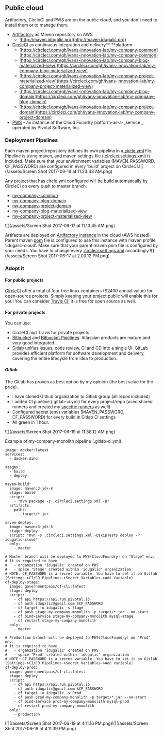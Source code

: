 ## Public cloud

Artifactory, CircleCI and PWS are on the public cloud, and you don't need to install them or to manage them.

* [Artifactory](https://www.jfrog.com/artifactory/) as Maven repository on AWS
  * [http://maven.idugalic.pro](http://maven.idugalic.pro)
* [CircleCI](https://circleci.com/) as continuous integration and delivery** **platform
  * [https://circleci.com/gh/ivans-innovation-lab/my-company-common](https://circleci.com/gh/ivans-innovation-lab/my-company-common)
  * [https://circleci.com/gh/ivans-innovation-lab/my-company-blog-materialized-view](https://circleci.com/gh/ivans-innovation-lab/my-company-blog-materialized-view)
  * [https://circleci.com/gh/ivans-innovation-lab/my-company-project-materialized-view](https://circleci.com/gh/ivans-innovation-lab/my-company-project-materialized-view)
  * [https://circleci.com/gh/ivans-innovation-lab/my-company-blog-domain](https://circleci.com/gh/ivans-innovation-lab/my-company-blog-domain)
  * [https://circleci.com/gh/ivans-innovation-lab/my-company-project-domain](https://circleci.com/gh/ivans-innovation-lab/my-company-project-domain)
* [PWS](http://run.pivotal.io/) - an instance of the Cloud Foundry platform-as-a-_service _ operated by Pivotal Software, Inc.

### Deployment Pipelines

Each maven project/repository defines its own pipeline in a[ circle.yml](https://github.com/ivans-innovation-lab/my-company-monolith/blob/master/circle.yml) file. Pipeline is using maven, and maven settings file \([.circleci.settings.xml](https://github.com/ivans-innovation-lab/my-company-monolith/blob/master/.circleci.settings.xml)\) is included. Make sure that your environment variables \(MAVEN\_PASSWORD, CF\_PASSWORD\) are configured in every 'build' project on CircleCI.![](/assets/Screen Shot 2017-06-19 at 11.23.43 AM.png)

Any project that has circle.yml configured will be build automatically by CircleCi on every push to master branch:

* [my-company-common](https://github.com/ivans-innovation-lab/my-company-common)
* [my-company-blog-domain](https://github.com/ivans-innovation-lab/my-company-blog-domain)
* [my-company-project-domain](https://github.com/ivans-innovation-lab/my-company-project-domain)
* [my-company-blog-materialized-view](https://github.com/ivans-innovation-lab/my-company-blog-materialized-view)
* [my-company-project-materialized-view](https://github.com/ivans-innovation-lab/my-company-project-materialized-view)

![](/assets/Screen Shot 2017-06-17 at 11.13.45 AM.png)

Artifacts are deployed on [Artifactory instance](http://maven.idugalic.pro/artifactory/webapp/#/home) in the cloud \(AWS hosted\). Parent maven [pom](https://github.com/ivans-innovation-lab/my-company-common/blob/master/pom.xml) file is configured to use this instance with maven profile 'idugalic-cloud'. Make sure that your parent maven pom file is configured by your needs. You have to change every [.circleci.settings.xml](https://github.com/ivans-innovation-lab/my-company-monolith/blob/master/.circleci.settings.xml) accordingly.![](/assets/Screen Shot 2017-06-17 at 2.00.12 PM.png)

### Adopt it

#### For public projects

[CircleCI](https://circleci.com/) offer a total of four free linux containers \($2400 annual value\) for open-source projects. Simply keeping your project public will enable this for you! You can consider [Travis CI](https://travis-ci.org/), it is free for open source as well.

#### For private projects

You can use:

* CircleCI and Travis for private projects
* [Bitbucket](https://bitbucket.org/product) and [Bitbucket Pipelines](https://bitbucket.org/product/features/pipelines). Atlassian products are mature and very good integrated. 
* [Gitlab](https://about.gitlab.com/) unifies issues, code review, CI and CD into a single UI. GitLab provides efficient platform for software development and delivery, covering the entire lifecycle from idea to production.

##### Gitlab

The Gitlab has proven as best option by my opinion \(the best value for the price\).

* I have cloned Github organization to Gitlab group \(all repos included\)
* I added CI pipeline \(.gitlab-ci.yml\) for every project/repo \(used shared runners and created my [specific runners](https://docs.gitlab.com/ee/ci/runners/README.html) as well\)
* Configured secret \(env\) variables \(MAVEN\_PASSWORD, CF\_PASSWORD\) for every build in Gitlab CI settings
* All green in 1 hour.

![](/assets/Screen Shot 2017-06-19 at 11.58.12 AM.png)

Example of my-company-monolith pipeline \(.gitlab-ci.yml\):

```
image: docker:latest
services:
  - docker:dind

stages:
  - build
  - deploy

maven-build:
  image: maven:3-jdk-8
  stage: build
  script:
    - "mvn package -s .circleci.settings.xml -B"
  artifacts:
    paths:
      - target/*.jar

maven-deploy:
  image: maven:3-jdk-8
  stage: deploy
  script: "mvn -s .circleci.settings.xml -DskipTests deploy -P idugalic-cloud"
  only:
    - master

# Master branch will be deployed to PWS(CloudFoundry) on "Stage" env.
# It is required to have
#   - organzation 'idugalic' created on PWS
#   - space 'Stage' created within 'idugalic' organization
# NOTE: CF_PASSWORD is a secret variable. You have to set it on Gitlab (Settings->CI/CD Pipelines->Secret Variables->Add Variable)
cf-deploy-stage:
  image: governmentpaas/cf-cli:latest
  stage: deploy
  script:
    - cf api https://api.run.pivotal.io
    - cf auth idugalic@gmail.com $CF_PASSWORD
    - cf target -o idugalic -s Stage
    - cf push stage-my-company-monolith -p target/*.jar --no-start
    - cf bind-service stage-my-company-monolith mysql-stage
    - cf restart stage-my-company-monolith
  only:
    - master

# Production branch will be deployed to PWS(CloudFoundry) on "Prod" env.
# It is required to have
#   - organzation 'idugalic' created on PWS
#   - space 'Prod' created within 'idugalic' organization
# NOTE: CF_PASSWORD is a secret variable. You have to set it on Gitlab (Settings->CI/CD Pipelines->Secret Variables->Add Variable)
cf-deploy-prod:
  image: governmentpaas/cf-cli:latest
  stage: deploy
  script:
    - cf api https://api.run.pivotal.io
    - cf auth idugalic@gmail.com $CF_PASSWORD
    - cf target -o idugalic -s Prod
    - cf push prod-my-company-monolith -p target/*.jar --no-start
    - cf bind-service prod-my-company-monolith mysql-prod
    - cf restart prod-my-company-monolith
  only:
    - production
```

![](/assets/Screen Shot 2017-06-19 at 4.11.16 PM.png)![](/assets/Screen Shot 2017-06-19 at 4.11.39 PM.png)

